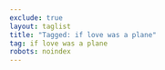 ```yaml
---
exclude: true
layout: taglist
title: "Tagged: if love was a plane"
tag: if love was a plane
robots: noindex
---
```

